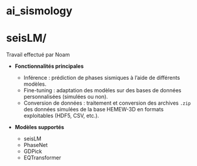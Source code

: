 # ai_sismology
# **seisLM/**
  Travail effectué par Noam

  * **Fonctionnalités principales**

    * Inférence : prédiction de phases sismiques à l’aide de différents modèles.
    * Fine-tuning : adaptation des modèles sur des bases de données personnalisées (simulées ou non).
    * Conversion de données : traitement et conversion des archives `.zip` des données simulées de la base HEMEW-3D en formats exploitables (HDF5, CSV, etc.).
  * **Modèles supportés**

    * seisLM
    * PhaseNet
    * GDPick
    * EQTransformer
